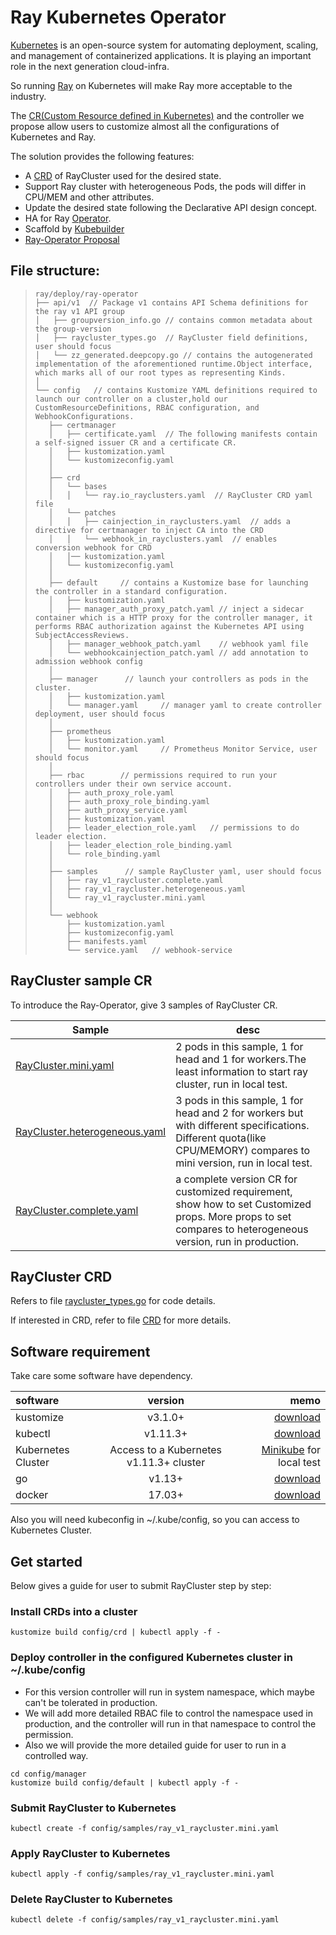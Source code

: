 # Ray Kubernetes Operator

[Kubernetes](https://kubernetes.io/) is an open-source system for automating deployment, scaling, and management of containerized applications. It is playing an important role in the next generation cloud-infra. 

So running [Ray](https://ray.readthedocs.io/en/latest/) on Kubernetes will make Ray more acceptable to the industry.  

The [CR(Custom Resource defined in Kubernetes)](https://kubernetes.io/docs/concepts/extend-kubernetes/api-extension/custom-resources/) and the controller we propose allow users to customize almost all the configurations of Kubernetes and Ray. 

The solution provides the following features:
- A [CRD](https://kubernetes.io/docs/concepts/extend-kubernetes/api-extension/custom-resources/#customresourcedefinitions) of RayCluster used for the desired state.
- Support Ray cluster with heterogeneous Pods, the pods will differ in CPU/MEM and other attributes.
- Update the desired state following the Declarative API design concept.
- HA for Ray [Operator](https://kubernetes.io/docs/concepts/extend-kubernetes/operator/).
- Scaffold by [Kubebuilder](https://github.com/kubernetes-sigs/kubebuilder)
- [Ray-Operator Proposal](https://docs.google.com/document/d/1vfXnwft1fY6HTKw2PUDFOh581KDt4zI2GBHhC1ji_uE/edit)

## File structure:
> ```
> ray/deploy/ray-operator
> ├── api/v1  // Package v1 contains API Schema definitions for the ray v1 API group
> │   ├── groupversion_info.go // contains common metadata about the group-version
> │   ├── raycluster_types.go  // RayCluster field definitions, user should focus
> │   └── zz_generated.deepcopy.go // contains the autogenerated implementation of the aforementioned runtime.Object interface, which marks all of our root types as representing Kinds.
> │   
> └── config   // contains Kustomize YAML definitions required to launch our controller on a cluster,hold our CustomResourceDefinitions, RBAC configuration, and WebhookConfigurations.
>    ├── certmanager  
>    │   ├── certificate.yaml  // The following manifests contain a self-signed issuer CR and a certificate CR.
>    │   ├── kustomization.yaml
>    │   └── kustomizeconfig.yaml
>    │
>    ├── crd          
>    │   └── bases
>    │   │   └── ray.io_rayclusters.yaml  // RayCluster CRD yaml file
>    │   └── patches
>    │   │   ├── cainjection_in_rayclusters.yaml  // adds a directive for certmanager to inject CA into the CRD
>    │   │   └── webhook_in_rayclusters.yaml  // enables conversion webhook for CRD
>    │   │── kustomization.yaml
>    │   └── kustomizeconfig.yaml
>    │
>    ├── default     // contains a Kustomize base for launching the controller in a standard configuration.
>    │   ├── kustomization.yaml
>    │   ├── manager_auth_proxy_patch.yaml // inject a sidecar container which is a HTTP proxy for the controller manager, it performs RBAC authorization against the Kubernetes API using SubjectAccessReviews.
>    │   ├── manager_webhook_patch.yaml    // webhook yaml file
>    │   └── webhookcainjection_patch.yaml // add annotation to admission webhook config
>    │
>    ├── manager      // launch your controllers as pods in the cluster.
>    │   ├── kustomization.yaml
>    │   └── manager.yaml     // manager yaml to create controller deployment, user should focus
>    │
>    ├── prometheus     
>    │   ├── kustomization.yaml
>    │   └── monitor.yaml     // Prometheus Monitor Service, user should focus
>    │
>    ├── rbac        // permissions required to run your controllers under their own service account.
>    │   ├── auth_proxy_role.yaml
>    │   ├── auth_proxy_role_binding.yaml
>    │   ├── auth_proxy_service.yaml
>    │   ├── kustomization.yaml
>    │   ├── leader_election_role.yaml   // permissions to do leader election.
>    │   ├── leader_election_role_binding.yaml
>    │   └── role_binding.yaml
>    │
>    ├── samples      // sample RayCluster yaml, user should focus
>    │   ├── ray_v1_raycluster.complete.yaml
>    │   ├── ray_v1_raycluster.heterogeneous.yaml
>    │   └── ray_v1_raycluster.mini.yaml
>    │
>    └── webhook
>        ├── kustomization.yaml
>        ├── kustomizeconfig.yaml
>        ├── manifests.yaml
>        └── service.yaml   // webhook-service
> ```

## RayCluster sample CR

To introduce the Ray-Operator, give 3 samples of RayCluster CR.  

Sample  | desc
------------- | -------------
[RayCluster.mini.yaml](config/samples/ray_v1_raycluster.mini.yaml)   | 2 pods in this sample, 1 for head and 1 for workers.The least information to start ray cluster, run in local test.
[RayCluster.heterogeneous.yaml](config/samples/ray_v1_raycluster.heterogeneous.yaml)  | 3 pods in this sample, 1 for head and 2 for workers but with different specifications. Different quota(like CPU/MEMORY) compares to mini version, run in local test.
[RayCluster.complete.yaml](config/samples/ray_v1_raycluster.complete.yaml)  | a complete version CR for customized requirement, show how to set Customized props. More props to set compares to heterogeneous version, run in production. 

## RayCluster CRD

Refers to file [raycluster_types.go](api/v1/raycluster_types.go) for code details.

If interested in CRD, refer to file [CRD](config/crd/bases/ray.io_rayclusters.yaml) for more details. 

## Software requirement
Take care some software have dependency.  

software  | version | memo
:-------------  | :---------------:| -------------:
kustomize |  v3.1.0+ | [download](https://github.com/kubernetes-sigs/kustomize)
kubectl |  v1.11.3+    | [download](https://kubernetes.io/docs/tasks/tools/install-kubectl/)
Kubernetes Cluster | Access to a Kubernetes v1.11.3+ cluster| [Minikube](https://github.com/kubernetes/minikube)  for local test
go  | v1.13+|[download](https://golang.org/dl/)
docker   | 17.03+|[download](https://docs.docker.com/install/)

Also you will need kubeconfig in ~/.kube/config, so you can access to Kubernetes Cluster.  

## Get started
Below gives a guide for user to submit RayCluster step by step:

### Install CRDs into a cluster

```shell script
kustomize build config/crd | kubectl apply -f -
```

### Deploy controller in the configured Kubernetes cluster in ~/.kube/config
* For this version controller will run in system namespace, which maybe can't be tolerated in production.  
* We will add more detailed RBAC file to control the namespace used in production, and the controller will run in that namespace to control the permission.  
* Also we will provide the more detailed guide for user to run in a controlled way.
```shell script
cd config/manager 
kustomize build config/default | kubectl apply -f -
```

### Submit RayCluster to Kubernetes
```shell script
kubectl create -f config/samples/ray_v1_raycluster.mini.yaml
```

### Apply RayCluster to Kubernetes
```shell script
kubectl apply -f config/samples/ray_v1_raycluster.mini.yaml
```

### Delete RayCluster to Kubernetes
```shell script
kubectl delete -f config/samples/ray_v1_raycluster.mini.yaml
```
